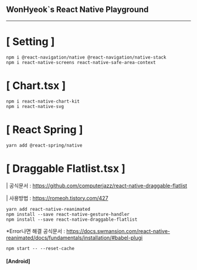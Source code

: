 ## WonHyeok`s React Native Playground
<hr/>

# [ Setting ]
```
npm i @react-navigation/native @react-navigation/native-stack 
npm i react-native-screens react-native-safe-area-context
```
# [ Chart.tsx ]
```
npm i react-native-chart-kit
npm i react-native-svg
```
# [ React Spring ]
```
yarn add @react-spring/native
```
# [ Draggable Flatlist.tsx ]
| 공식문서 : https://github.com/computerjazz/react-native-draggable-flatlist

| 사용방법 : https://romeoh.tistory.com/427
``` 
yarn add react-native-reanimated
npm install --save react-native-gesture-handler
npm install --save react-native-draggable-flatlist
```
*Error나면 해결 공식문서 : https://docs.swmansion.com/react-native-reanimated/docs/fundamentals/installation/#babel-plugi
```
npm start -- --reset-cache
```


#### [Android]
``` 
```